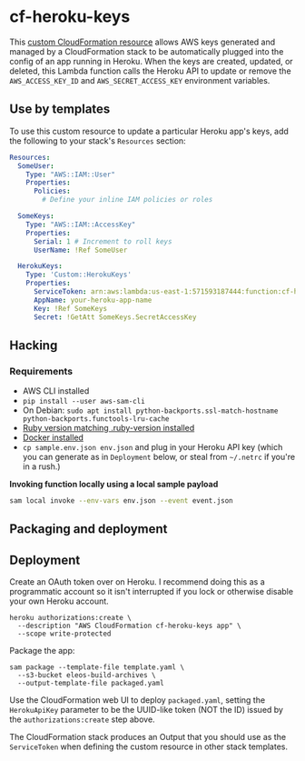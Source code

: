 # cf-heroku-keys

This [custom CloudFormation resource](https://docs.aws.amazon.com/AWSCloudFormation/latest/UserGuide/template-custom-resources.html) allows AWS keys generated and managed by a CloudFormation stack to be automatically plugged into the config of an app running in Heroku. When the keys are created, updated, or deleted, this Lambda function calls the Heroku API to update or remove the `AWS_ACCESS_KEY_ID` and `AWS_SECRET_ACCESS_KEY` environment variables.

## Use by templates

To use this custom resource to update a particular Heroku app's keys, add the following to your stack's `Resources` section:

```yaml
Resources:
  SomeUser:
    Type: "AWS::IAM::User"
    Properties:
      Policies:
        # Define your inline IAM policies or roles

  SomeKeys:
    Type: "AWS::IAM::AccessKey"
    Properties:
      Serial: 1 # Increment to roll keys
      UserName: !Ref SomeUser

  HerokuKeys:
    Type: 'Custom::HerokuKeys'
    Properties:
      ServiceToken: arn:aws:lambda:us-east-1:571593187444:function:cf-heroku-keys-CFHerokuKeysFunction-1WXJ5DBEZYEY0
      AppName: your-heroku-app-name
      Key: !Ref SomeKeys
      Secret: !GetAtt SomeKeys.SecretAccessKey
```

## Hacking

### Requirements

* AWS CLI installed
* `pip install --user aws-sam-cli`
* On Debian: `sudo apt install python-backports.ssl-match-hostname python-backports.functools-lru-cache`
* [Ruby version matching .ruby-version installed](https://www.ruby-lang.org/en/documentation/installation/)
* [Docker installed](https://www.docker.com/community-edition)
* `cp sample.env.json env.json` and plug in your Heroku API key (which you can generate as in `Deployment` below, or steal from `~/.netrc` if you're in a rush.)

**Invoking function locally using a local sample payload**

```bash
sam local invoke --env-vars env.json --event event.json
```

## Packaging and deployment


## Deployment

Create an OAuth token over on Heroku. I recommend doing this as a programmatic account so it isn't interrupted if you lock or otherwise disable your own Heroku account.

```
heroku authorizations:create \
  --description "AWS CloudFormation cf-heroku-keys app" \
  --scope write-protected
```

Package the app:

```
sam package --template-file template.yaml \
  --s3-bucket eleos-build-archives \
  --output-template-file packaged.yaml
```

Use the CloudFormation web UI to deploy `packaged.yaml`, setting the `HerokuApiKey` parameter to be the UUID-like token (NOT the ID) issued by the `authorizations:create` step above.

The CloudFormation stack produces an Output that you should use as the `ServiceToken` when defining the custom resource in other stack templates.
